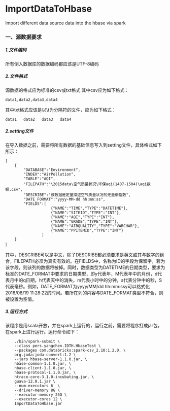 # ImportDataToHbase
Import different data source data into the hbase via spark
### 一、源数据要求

##### 1.文件编码
所有倒入数据库的数据编码都应该是UTF-8编码
##### 2.文件格式
源数据的格式应为标准的csv或txt格式
其中csv应为如下格式：

```
data1,data2,data3,data4
```
其中txt格式应该是以\t为分隔符的文件，应为如下格式：
 
```
data1	data2	data3	data4
```
##### 2.setting文件
在导入数据之前，需要将所有数据的基础信息写入到setting文件，具体格式如下所示：

```
[
	{
		"DATABASE":"Environment",
		"INDEX":"AirPollution",
		"TABLE":"AQI",
		"FILEPATH":"\2015data\空气质量状况\环保aqi(1407-1504)\aqi数据.csv",
		"DESCRIBE":"该数据是定量描述空气质量状况的无量纲指数",
		"DATE_FORMAT":"yyyy-MM-dd hh:mm:ss",
		"FIELDS":[
					{"NAME":"TIME","TYPE":"DATETIME"},
					{"NAME":"SITEID","TYPE":"INT"},
					{"NAME":"AQI","TYPE":"INT"},
					{"NAME":"GRADE","TYPE":"INT"},
					{"NAME":"AIRQUALITY","TYPE":"VARCHAR"},
					{"NAME":"PPITEMID","TYPE":"INT"}
				]
	}
］
```
其中，DESCRIBE可以是中文，除了DESCRIBE都必须要求是英文或其与数字的组合，FILEPATH必须为真实有效的。在FIELDS中，名称为ID的字段为保留字，若为该字段，则该列的数据将被掉。同时，数据类型为DATETIME的日期类型，要求为标准的DATE_FORMAT中要求的日期类型，即y代表年，M代表年中的月份，d代表月中的q日期，h代表天中的消失，m代表小时中的分钟，s代表分钟中的秒，S代表毫秒。例如，DATE_FORMAT为yyyy/MM/dd hh:mm:ssy可以格式化2016/08/19 11:28:22的时间。若所在列的内容与DATE_FORMAT类型不符合，则被设置为空值。
##### 3.运行方式
该程序是用scala开放，并在spark上运行的，运行之前，需要将程序打成jar包，在spark上进行运行。运行命令如下：
 
```
	./bin/spark-submit \
	--class pers.yangchen.IDTH.HbaseTest \
	--packages com.databricks:spark-csv_2.10:1.2.0, \
	org.joda:joda-convert:1.2 \
	--jars hbase-server-1.1.0.jar, \
	hbase-common-1.1.0.jar, \
	hbase-client-1.1.0.jar, \
	hbase-protocol-1.1.0.jar, \
	htrace-core-3.1.0-incubating.jar, \
	guava-12.0.1.jar \
	--num-executors 6  \
	--driver-memory 8G \
	--executor-memory 25G \
	--executor-cores 12 \
	ImportDataToHbase.jar
```

